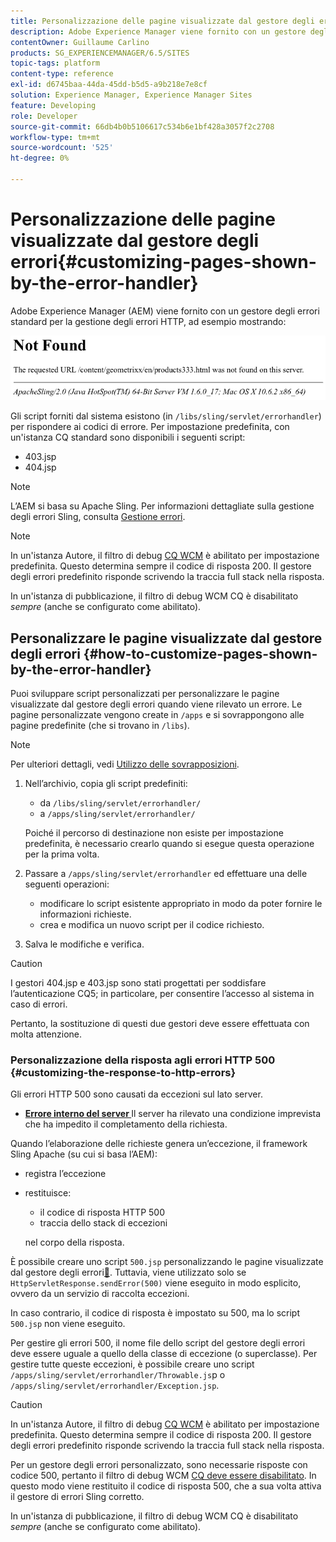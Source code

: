 ```yaml
---
title: Personalizzazione delle pagine visualizzate dal gestore degli errori
description: Adobe Experience Manager viene fornito con un gestore degli errori standard per la gestione degli errori HTTP.
contentOwner: Guillaume Carlino
products: SG_EXPERIENCEMANAGER/6.5/SITES
topic-tags: platform
content-type: reference
exl-id: d6745baa-44da-45dd-b5d5-a9b218e7e8cf
solution: Experience Manager, Experience Manager Sites
feature: Developing
role: Developer
source-git-commit: 66db4b0b5106617c534b6e1bf428a3057f2c2708
workflow-type: tm+mt
source-wordcount: '525'
ht-degree: 0%

---
```


# Personalizzazione delle pagine visualizzate dal gestore degli errori{#customizing-pages-shown-by-the-error-handler}

Adobe Experience Manager (AEM) viene fornito con un gestore degli errori standard per la gestione degli errori HTTP, ad esempio mostrando:

![chlimage_1-67](assets/chlimage_1-67a.png)

Gli script forniti dal sistema esistono (in `/libs/sling/servlet/errorhandler`) per rispondere ai codici di errore. Per impostazione predefinita, con un&#39;istanza CQ standard sono disponibili i seguenti script:

* 403.jsp
* 404.jsp

>[!NOTE]
>
>L’AEM si basa su Apache Sling. Per informazioni dettagliate sulla gestione degli errori Sling, consulta [Gestione errori](https://sling.apache.org/documentation/the-sling-engine/errorhandling.html).

>[!NOTE]
>
>In un&#39;istanza Autore, il filtro di debug [CQ WCM](/help/sites-deploying/osgi-configuration-settings.md) è abilitato per impostazione predefinita. Questo determina sempre il codice di risposta 200. Il gestore degli errori predefinito risponde scrivendo la traccia full stack nella risposta.
>
>In un&#39;istanza di pubblicazione, il filtro di debug WCM CQ è disabilitato *sempre* (anche se configurato come abilitato).

## Personalizzare le pagine visualizzate dal gestore degli errori {#how-to-customize-pages-shown-by-the-error-handler}

Puoi sviluppare script personalizzati per personalizzare le pagine visualizzate dal gestore degli errori quando viene rilevato un errore. Le pagine personalizzate vengono create in `/apps` e si sovrappongono alle pagine predefinite (che si trovano in `/libs`).

>[!NOTE]
>
>Per ulteriori dettagli, vedi [Utilizzo delle sovrapposizioni](/help/sites-developing/overlays.md).

1. Nell’archivio, copia gli script predefiniti:

   * da `/libs/sling/servlet/errorhandler/`
   * a `/apps/sling/servlet/errorhandler/`

   Poiché il percorso di destinazione non esiste per impostazione predefinita, è necessario crearlo quando si esegue questa operazione per la prima volta.

1. Passare a `/apps/sling/servlet/errorhandler` ed effettuare una delle seguenti operazioni:

   * modificare lo script esistente appropriato in modo da poter fornire le informazioni richieste.
   * crea e modifica un nuovo script per il codice richiesto.

1. Salva le modifiche e verifica.

>[!CAUTION]
>
>I gestori 404.jsp e 403.jsp sono stati progettati per soddisfare l’autenticazione CQ5; in particolare, per consentire l’accesso al sistema in caso di errori.
>
>Pertanto, la sostituzione di questi due gestori deve essere effettuata con molta attenzione.

### Personalizzazione della risposta agli errori HTTP 500 {#customizing-the-response-to-http-errors}

Gli errori HTTP 500 sono causati da eccezioni sul lato server.

* **[Errore interno del server ](https://www.w3.org/Protocols/rfc2616/rfc2616-sec10.html)**
Il server ha rilevato una condizione imprevista che ha impedito il completamento della richiesta.

Quando l’elaborazione delle richieste genera un’eccezione, il framework Sling Apache (su cui si basa l’AEM):

* registra l’eccezione
* restituisce:

   * il codice di risposta HTTP 500
   * traccia dello stack di eccezioni

  nel corpo della risposta.

È possibile creare uno script `500.jsp` personalizzando le pagine visualizzate dal gestore degli errori[&#128279;](#how-to-customize-pages-shown-by-the-error-handler).  Tuttavia, viene utilizzato solo se `HttpServletResponse.sendError(500)` viene eseguito in modo esplicito, ovvero da un servizio di raccolta eccezioni.

In caso contrario, il codice di risposta è impostato su 500, ma lo script `500.jsp` non viene eseguito.

Per gestire gli errori 500, il nome file dello script del gestore degli errori deve essere uguale a quello della classe di eccezione (o superclasse). Per gestire tutte queste eccezioni, è possibile creare uno script `/apps/sling/servlet/errorhandler/Throwable.js`p o `/apps/sling/servlet/errorhandler/Exception.jsp`.

>[!CAUTION]
>
>In un&#39;istanza Autore, il filtro di debug [CQ WCM](/help/sites-deploying/osgi-configuration-settings.md) è abilitato per impostazione predefinita. Questo determina sempre il codice di risposta 200. Il gestore degli errori predefinito risponde scrivendo la traccia full stack nella risposta.
>
>Per un gestore degli errori personalizzato, sono necessarie risposte con codice 500, pertanto il filtro di debug WCM [CQ deve essere disabilitato](/help/sites-deploying/osgi-configuration-settings.md). In questo modo viene restituito il codice di risposta 500, che a sua volta attiva il gestore di errori Sling corretto.
>
>In un&#39;istanza di pubblicazione, il filtro di debug WCM CQ è disabilitato *sempre* (anche se configurato come abilitato).
